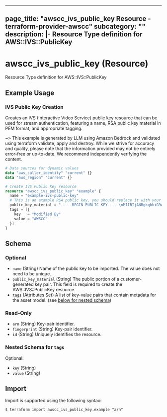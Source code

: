 
---
page_title: "awscc_ivs_public_key Resource - terraform-provider-awscc"
subcategory: ""
description: |-
  Resource Type definition for AWS::IVS::PublicKey
---

# awscc_ivs_public_key (Resource)

Resource Type definition for AWS::IVS::PublicKey

## Example Usage

### IVS Public Key Creation

Creates an IVS (Interactive Video Service) public key resource that can be used for stream authentication, featuring a name, RSA public key material in PEM format, and appropriate tagging.

~> This example is generated by LLM using Amazon Bedrock and validated using terraform validate, apply and destroy. While we strive for accuracy and quality, please note that the information provided may not be entirely error-free or up-to-date. We recommend independently verifying the content.

```terraform
# Data sources for dynamic values
data "aws_caller_identity" "current" {}
data "aws_region" "current" {}

# Create IVS Public Key resource
resource "awscc_ivs_public_key" "example" {
  name = "example-ivs-public-key"
  # This is an example RSA public key, you should replace it with your actual public key
  public_key_material = "-----BEGIN PUBLIC KEY-----\nMIIBIjANBgkqhkiG9w0BAQEFAAOCAQ8AMIIBCgKCAQEAjeMQF6KuSCiiWF3Owc5C\nKq3DC3hSIgdaeBUAL5qQvRLaQ4/XEktOzucM64ueUxE8Fa6wITEWKHLT2B1Tc0Ni\nrCcATZqJB5xVcB5AMyGLb5H6HrVuPRiuf9ewXHbk+8FvhPe9cjWki5QV7ERm0Z6z\nM4RXBvhECRsxYt9bluyfod6MRQRlST/L13pkB6mYhxqZWA2t+r+04hdK6EP20MvG\nSVVzXKD2+Gtg7ZVBlH5bzU7pQc6w5jJr0hppAHY8gnHR31twhH92qpAIHjSYPfHg\nJqXzYYHlR5XQPvmEXbyHKryF2G0E8Su0XQqGOBa0bWpjEje1f9tD/vkAEE1jnR47\nKwIDAQAB\n-----END PUBLIC KEY-----"
  tags = [{
    key   = "Modified By"
    value = "AWSCC"
  }]
}
```

<!-- schema generated by tfplugindocs -->
## Schema

### Optional

- `name` (String) Name of the public key to be imported. The value does not need to be unique.
- `public_key_material` (String) The public portion of a customer-generated key pair. This field is required to create the AWS::IVS::PublicKey resource.
- `tags` (Attributes Set) A list of key-value pairs that contain metadata for the asset model. (see [below for nested schema](#nestedatt--tags))

### Read-Only

- `arn` (String) Key-pair identifier.
- `fingerprint` (String) Key-pair identifier.
- `id` (String) Uniquely identifies the resource.

<a id="nestedatt--tags"></a>
### Nested Schema for `tags`

Optional:

- `key` (String)
- `value` (String)

## Import

Import is supported using the following syntax:

```shell
$ terraform import awscc_ivs_public_key.example "arn"
```
